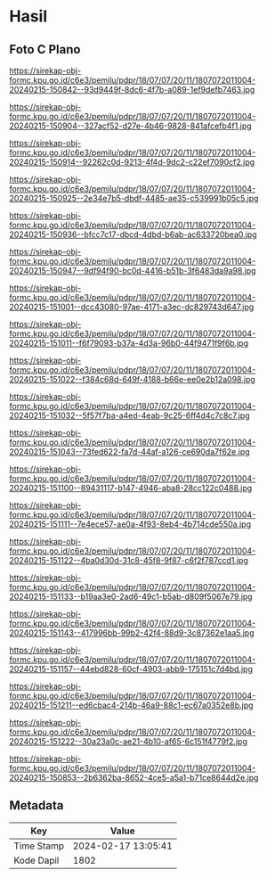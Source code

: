 # Hasil

## Foto C Plano

https://sirekap-obj-formc.kpu.go.id/c6e3/pemilu/pdpr/18/07/07/20/11/1807072011004-20240215-150842--93d9449f-8dc6-4f7b-a089-1ef9defb7463.jpg

https://sirekap-obj-formc.kpu.go.id/c6e3/pemilu/pdpr/18/07/07/20/11/1807072011004-20240215-150904--327acf52-d27e-4b46-9828-841afcefb4f1.jpg

https://sirekap-obj-formc.kpu.go.id/c6e3/pemilu/pdpr/18/07/07/20/11/1807072011004-20240215-150914--92262c0d-9213-4f4d-9dc2-c22ef7090cf2.jpg

https://sirekap-obj-formc.kpu.go.id/c6e3/pemilu/pdpr/18/07/07/20/11/1807072011004-20240215-150925--2e34e7b5-dbdf-4485-ae35-c539991b05c5.jpg

https://sirekap-obj-formc.kpu.go.id/c6e3/pemilu/pdpr/18/07/07/20/11/1807072011004-20240215-150936--bfcc7c17-dbcd-4dbd-b6ab-ac633720bea0.jpg

https://sirekap-obj-formc.kpu.go.id/c6e3/pemilu/pdpr/18/07/07/20/11/1807072011004-20240215-150947--9df94f90-bc0d-4416-b51b-3f6483da9a98.jpg

https://sirekap-obj-formc.kpu.go.id/c6e3/pemilu/pdpr/18/07/07/20/11/1807072011004-20240215-151001--dcc43080-97ae-4171-a3ec-dc829743d647.jpg

https://sirekap-obj-formc.kpu.go.id/c6e3/pemilu/pdpr/18/07/07/20/11/1807072011004-20240215-151011--f6f79093-b37a-4d3a-96b0-44f9471f9f6b.jpg

https://sirekap-obj-formc.kpu.go.id/c6e3/pemilu/pdpr/18/07/07/20/11/1807072011004-20240215-151022--f384c68d-649f-4188-b66e-ee0e2b12a098.jpg

https://sirekap-obj-formc.kpu.go.id/c6e3/pemilu/pdpr/18/07/07/20/11/1807072011004-20240215-151032--5f57f7ba-a4ed-4eab-9c25-6ff4d4c7c8c7.jpg

https://sirekap-obj-formc.kpu.go.id/c6e3/pemilu/pdpr/18/07/07/20/11/1807072011004-20240215-151043--73fed622-fa7d-44af-a126-ce690da7f62e.jpg

https://sirekap-obj-formc.kpu.go.id/c6e3/pemilu/pdpr/18/07/07/20/11/1807072011004-20240215-151100--89431117-b147-4946-aba8-28cc122c0488.jpg

https://sirekap-obj-formc.kpu.go.id/c6e3/pemilu/pdpr/18/07/07/20/11/1807072011004-20240215-151111--7e4ece57-ae0a-4f93-8eb4-4b714cde550a.jpg

https://sirekap-obj-formc.kpu.go.id/c6e3/pemilu/pdpr/18/07/07/20/11/1807072011004-20240215-151122--4ba0d30d-31c8-45f8-9f87-c6f2f787ccd1.jpg

https://sirekap-obj-formc.kpu.go.id/c6e3/pemilu/pdpr/18/07/07/20/11/1807072011004-20240215-151133--b19aa3e0-2ad6-49c1-b5ab-d809f5067e79.jpg

https://sirekap-obj-formc.kpu.go.id/c6e3/pemilu/pdpr/18/07/07/20/11/1807072011004-20240215-151143--417996bb-99b2-42f4-88d9-3c87362e1aa5.jpg

https://sirekap-obj-formc.kpu.go.id/c6e3/pemilu/pdpr/18/07/07/20/11/1807072011004-20240215-151157--44ebd828-60cf-4903-abb9-175151c7d4bd.jpg

https://sirekap-obj-formc.kpu.go.id/c6e3/pemilu/pdpr/18/07/07/20/11/1807072011004-20240215-151211--ed6cbac4-214b-46a9-88c1-ec67a0352e8b.jpg

https://sirekap-obj-formc.kpu.go.id/c6e3/pemilu/pdpr/18/07/07/20/11/1807072011004-20240215-151222--30a23a0c-ae21-4b10-af65-6c151f4779f2.jpg

https://sirekap-obj-formc.kpu.go.id/c6e3/pemilu/pdpr/18/07/07/20/11/1807072011004-20240215-150853--2b6362ba-8652-4ce5-a5a1-b71ce8644d2e.jpg


## Metadata

| Key        | Value               |
| ---------- | ------------------- |
| Time Stamp | 2024-02-17 13:05:41 |
| Kode Dapil | 1802                |



